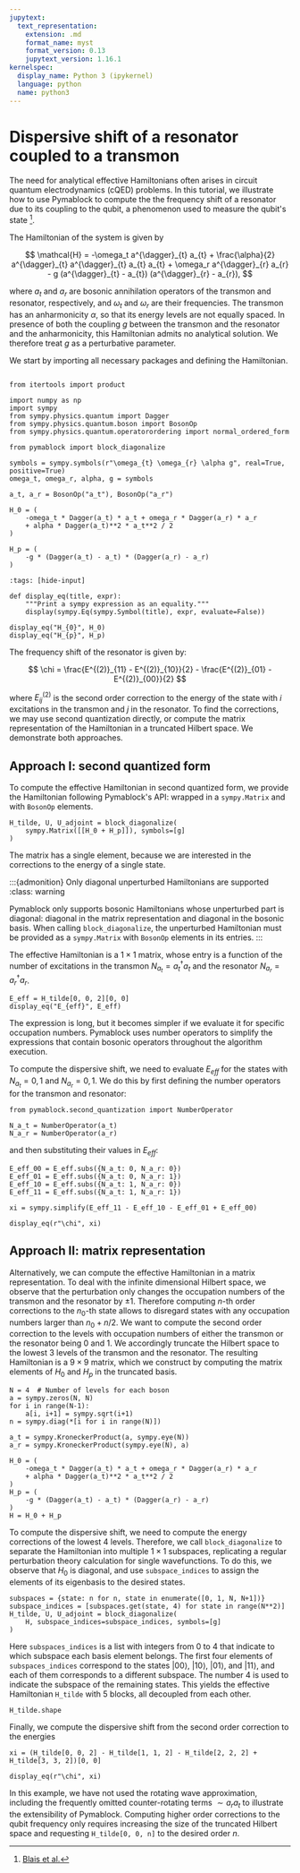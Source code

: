 ```yaml
---
jupytext:
  text_representation:
    extension: .md
    format_name: myst
    format_version: 0.13
    jupytext_version: 1.16.1
kernelspec:
  display_name: Python 3 (ipykernel)
  language: python
  name: python3
---
```


# Dispersive shift of a resonator coupled to a transmon

The need for analytical effective Hamiltonians often arises in circuit quantum electrodynamics (cQED) problems.
In this tutorial, we illustrate how to use Pymablock to compute the the frequency shift of a resonator due to its coupling to the qubit, a phenomenon used to measure the qubit's state [^1^].

[^1^]: [Blais et al.](https://journals.aps.org/pra/abstract/10.1103/PhysRevA.69.062320)

The Hamiltonian of the system is given by

$$
    \mathcal{H} =
    -\omega_t a^{\dagger}_{t} a_{t}
    + \frac{\alpha}{2} a^{\dagger}_{t} a^{\dagger}_{t} a_{t} a_{t} +
    \omega_r a^{\dagger}_{r} a_{r} -
    g (a^{\dagger}_{t} - a_{t}) (a^{\dagger}_{r} - a_{r}),
$$

where $a_t$ and $a_r$ are bosonic annihilation operators of the transmon and resonator, respectively, and $\omega_t$ and $\omega_r$ are their frequencies.
The transmon has an anharmonicity $\alpha$, so that its energy levels are not equally spaced.
In presence of both the coupling $g$ between the transmon and the resonator and the anharmonicity, this Hamiltonian admits no analytical solution.
We therefore treat $g$ as a perturbative parameter.

We start by importing all necessary packages and defining the Hamiltonian.

```{code-cell} ipython3

from itertools import product

import numpy as np
import sympy
from sympy.physics.quantum import Dagger
from sympy.physics.quantum.boson import BosonOp
from sympy.physics.quantum.operatorordering import normal_ordered_form

from pymablock import block_diagonalize

symbols = sympy.symbols(r"\omega_{t} \omega_{r} \alpha g", real=True, positive=True)
omega_t, omega_r, alpha, g = symbols

a_t, a_r = BosonOp("a_t"), BosonOp("a_r")

H_0 = (
    -omega_t * Dagger(a_t) * a_t + omega_r * Dagger(a_r) * a_r
    + alpha * Dagger(a_t)**2 * a_t**2 / 2
)

H_p = (
    -g * (Dagger(a_t) - a_t) * (Dagger(a_r) - a_r)
)
```


```{code-cell} ipython3
:tags: [hide-input]

def display_eq(title, expr):
    """Print a sympy expression as an equality."""
    display(sympy.Eq(sympy.Symbol(title), expr, evaluate=False))

display_eq("H_{0}", H_0)
display_eq("H_{p}", H_p)
```

The frequency shift of the resonator is given by:

$$
\chi = \frac{E^{(2)}_{11} - E^{(2)}_{10}}{2} - \frac{E^{(2)}_{01} - E^{(2)}_{00}}{2}
$$

where $E^{(2)}_{ij}$ is the second order correction to the energy of the state with $i$ excitations in the transmon and $j$ in the resonator.
To find the corrections, we may use second quantization directly, or compute the matrix representation of the Hamiltonian in a truncated Hilbert space.
We demonstrate both approaches.

## Approach I: second quantized form

To compute the effective Hamiltonian in second quantized form, we provide the Hamiltonian following Pymablock's API: wrapped in a `sympy.Matrix` and with `BosonOp` elements.

```{code-cell} ipython3
H_tilde, U, U_adjoint = block_diagonalize(
    sympy.Matrix([[H_0 + H_p]]), symbols=[g]
)
```

The matrix has a single element, because we are interested in the corrections to the energy of a single state.

:::{admonition} Only diagonal unperturbed Hamiltonians are supported
:class: warning

Pymablock only supports bosonic Hamiltonians whose unperturbed part is diagonal: diagonal in the matrix representation and diagonal in the bosonic basis.
When calling `block_diagonalize`, the unperturbed Hamiltonian must be provided as a `sympy.Matrix` with `BosonOp` elements in its entries.
:::

The effective Hamiltonian is a $1 \times 1$ matrix, whose entry is a function of the number of excitations in the transmon $N_{a_t} = a_t^\dagger a_t$ and the resonator $N_{a_r} = a_r^\dagger a_r$.

```{code-cell} ipython3
E_eff = H_tilde[0, 0, 2][0, 0]
display_eq("E_{eff}", E_eff)
```

The expression is long, but it becomes simpler if we evaluate it for specific occupation numbers.
Pymablock uses number operators to simplify the expressions that contain bosonic operators throughout the algorithm execution.

To compute the dispersive shift, we need to evaluate $E_{eff}$ for the states with $N_{a_t} = 0, 1$ and $N_{a_r} = 0, 1$.
We do this by first defining the number operators for the transmon and resonator:

```{code-cell} ipython3
from pymablock.second_quantization import NumberOperator

N_a_t = NumberOperator(a_t)
N_a_r = NumberOperator(a_r)
```

and then substituting their values in $E_{eff}$:

```{code-cell} ipython3
E_eff_00 = E_eff.subs({N_a_t: 0, N_a_r: 0})
E_eff_01 = E_eff.subs({N_a_t: 0, N_a_r: 1})
E_eff_10 = E_eff.subs({N_a_t: 1, N_a_r: 0})
E_eff_11 = E_eff.subs({N_a_t: 1, N_a_r: 1})

xi = sympy.simplify(E_eff_11 - E_eff_10 - E_eff_01 + E_eff_00)

display_eq(r"\chi", xi)
```

## Approach II: matrix representation

Alternatively, we can compute the effective Hamiltonian in a matrix representation.
To deal with the infinite dimensional Hilbert space, we observe that the perturbation only changes the occupation numbers of the transmon and the resonator by $\pm 1$.
Therefore computing $n$-th order corrections to the $n_0$-th state allows to disregard states with any occupation numbers larger than $n_0 + n/2$.
We want to compute the second order correction to the levels with occupation numbers of either the transmon or the resonator being $0$ and $1$.
We accordingly truncate the Hilbert space to the lowest 3 levels of the transmon and the resonator.
The resulting Hamiltonian is a $9 \times 9$ matrix, which we construct by computing the matrix elements of $H_0$ and $H_p$ in the truncated basis.

```{code-cell} ipython3
N = 4  # Number of levels for each boson
a = sympy.zeros(N, N)
for i in range(N-1):
    a[i, i+1] = sympy.sqrt(i+1)
n = sympy.diag(*[i for i in range(N)])

a_t = sympy.KroneckerProduct(a, sympy.eye(N))
a_r = sympy.KroneckerProduct(sympy.eye(N), a)

H_0 = (
    -omega_t * Dagger(a_t) * a_t + omega_r * Dagger(a_r) * a_r
    + alpha * Dagger(a_t)**2 * a_t**2 / 2
)
H_p = (
    -g * (Dagger(a_t) - a_t) * (Dagger(a_r) - a_r)
)
H = H_0 + H_p
```

To compute the dispersive shift, we need to compute the energy corrections of the lowest $4$ levels.
Therefore, we call `block_diagonalize` to separate the Hamiltonian into multiple $1 \times 1$ subspaces, replicating a regular perturbation theory calculation for single wavefunctions.
To do this, we observe that $H_0$ is diagonal, and use `subspace_indices` to assign the elements of its eigenbasis to the desired states.

```{code-cell} ipython3
subspaces = {state: n for n, state in enumerate([0, 1, N, N+1])}
subspace_indices = [subspaces.get(state, 4) for state in range(N**2)]
H_tilde, U, U_adjoint = block_diagonalize(
    H, subspace_indices=subspace_indices, symbols=[g]
)
```

Here `subspaces_indices` is a list with integers from $0$ to $4$ that indicate to which subspace each basis element belongs.
The first four elements of `subspaces_indices` correspond to the states $|0 0\rangle$, $|1 0\rangle$, $|0 1\rangle$, and $|1 1\rangle$, and each of them corresponds to a different subspace.
The number $4$ is used to indicate the subspace of the remaining states.
This yields the effective Hamiltonian `H_tilde` with $5$ blocks, all decoupled from each other.

```{code-cell} ipython3
H_tilde.shape
```

Finally, we compute the dispersive shift from the second order correction to the energies

```{code-cell} ipython3
xi = (H_tilde[0, 0, 2] - H_tilde[1, 1, 2] - H_tilde[2, 2, 2] + H_tilde[3, 3, 2])[0, 0]

display_eq(r"\chi", xi)
```

In this example, we have not used the rotating wave approximation, including the frequently omitted counter-rotating terms $\sim a_{r} a_{t}$ to illustrate the extensibility of Pymablock.
Computing higher order corrections to the qubit frequency only requires increasing the size of the truncated Hilbert space and requesting `H_tilde[0, 0, n]` to the desired order $n$.
